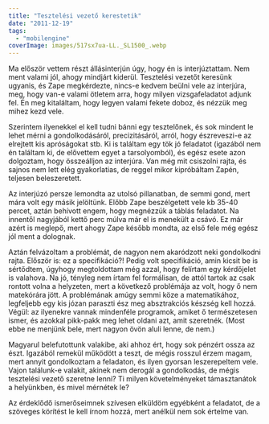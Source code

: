 ```yaml
---
title: "Tesztelési vezető kerestetik"
date: "2011-12-19"
tags: 
  - "mobilengine"
coverImage: images/517sx7ua-LL._SL1500_.webp
---
```


Ma először vettem részt állásinterjún úgy, hogy én is interjúztattam. Nem ment valami jól, ahogy mindjárt kiderül. Tesztelési vezetőt keresünk ugyanis, és Zape megkérdezte, nincs-e kedvem beülni vele az interjúra, meg, hogy van-e valami ötletem arra, hogy milyen vizsgafeladatot adjunk fel. Én meg kitaláltam, hogy legyen valami fekete doboz, és nézzük meg mihez kezd vele.

Szerintem ilyenekkel el kell tudni bánni egy tesztelőnek, és sok mindent le lehet mérni a gondolkodásáról, precizitásáról, arról, hogy észreveszi-e az elrejtett kis apróságokat stb. Ki is találtam egy tök jó feladatot (igazából nem én találtam ki, de elővettem egyet a tarsolyomból), és egész esete azon dolgoztam, hogy összeálljon az interjúra. Van még mit csiszolni rajta, és sajnos nem lett elég gyakorlatias, de reggel mikor kipróbáltam Zapén, teljesen beleszeretett.

Az interjúzó persze lemondta az utolsó pillanatban, de semmi gond, mert mára volt egy másik jelöltünk. Előbb Zape beszélgetett vele kb 35-40 percet, aztán behívott engem, hogy megnézzük a táblás feladatot. Na innentől nagyjából kettő perc múlva már el is menekült a csávó. Ez már azért is meglepő, mert ahogy Zape később mondta, az első fele még egész jól ment a dolognak.

Aztán felvázoltam a problémát, de nagyon nem akaródzott neki gondolkodni rajta. Először is: ez a specifikáció?! Pedig volt specifikáció, amin kicsit be is sértődtem, úgyhogy megtoldottam még azzal, hogy felírtam egy kérdőjelet is valahova. Na jó, tényleg nem írtam fel formálisan, de attól tartok az csak rontott volna a helyzeten, mert a következő problémája az volt, hogy ő nem matekórára jött. A problémának amúgy semmi köze a matematikához, legfeljebb egy kis józan paraszti ész meg absztrakciós készség kell hozzá. Végül: az ilyenekre vannak mindenféle programok, amiket ő természetesen ismer, és azokkal pikk-pakk meg lehet oldani azt, amit szeretnék. (Most ebbe ne menjünk bele, mert nagyon övön aluli lenne, de nem.)

Magyarul belefutottunk valakibe, aki ahhoz ért, hogy sok pénzért ossza az észt. Igazából remekül működött a teszt, de mégis rosszul érzem magam, mert annyit gondolkoztam a feladaton, és ilyen gyorsan leszerepeltem vele. Vajon találunk-e valakit, akinek nem derogál a gondolkodás, de mégis tesztelési vezető szeretne lenni? Ti milyen követelményeket támasztanátok a helyünkben, és mivel mérnétek le?

Az érdeklődő ismerőseimnek szívesen elküldöm egyébként a feladatot, de a szöveges körítést le kell írnom hozzá, mert anélkül nem sok értelme van.
